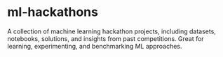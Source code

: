 # ml-hackathons
A collection of machine learning hackathon projects, including datasets, notebooks, solutions, and insights from past competitions. Great for learning, experimenting, and benchmarking ML approaches.
